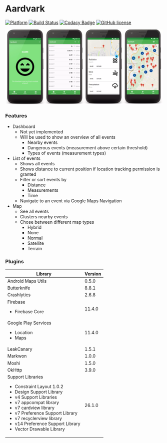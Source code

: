 # Aardvark
[![Platform](https://img.shields.io/badge/platform-Android-green.svg)](https://www.android.com/)
[![Build Status](https://travis-ci.com/Thames1990/aardvark.svg?token=zAVBhxjK5snT31HyuiYp&branch=master)](https://travis-ci.com/Thames1990/aardvark)
[![Codacy Badge](https://api.codacy.com/project/badge/Grade/b0872d3516ee42338f0d903004e359c5)](https://www.codacy.com?utm_source=github.com&amp;utm_medium=referral&amp;utm_content=Thames1990/aardvark&amp;utm_campaign=Badge_Grade)
[![GitHub license](https://img.shields.io/github/license/mashape/apistatus.svg)](LICENSE)

![Screenshots](art/screenshots.webp)

### Features
- Dashboard
  - Not yet implemented
  - Will be used to show an overview of all events
    - Nearby events
    - Dangerous events (measurement above certain threshold)
    - Types of events (measurement types)
- List of events
  - Shows all events
  - Shows distance to current position if location tracking permission is granted
  - Filter or sort events by
    - Distance
    - Measurements
    - Time
  - Navigate to an event via Google Maps Navigation
- Map
  - See all events
  - Clusters nearby events
  - Chose between different map types
    - Hybrid
    - None
    - Normal
    - Satellite
    - Terrain

### Plugins

| Library              | Version |
|----------------------|---------|
| Android Maps Utils   | 0.5.0   |
| Butterknife          | 8.8.1   |
| Crashlytics          | 2.6.8   |
| Firebase<ul><li>Firebase Core</li></ul>             | 11.4.0  |
| Google Play Services<ul><li>Location</li><li>Maps</li></ul> | 11.4.0  |
| LeakCanary           | 1.5.1   |
| Markwon              | 1.0.0   |
| Moshi                | 1.5.0   |
| OkHttp               | 3.9.0   |
| Support Libraries<ul><li>Constraint Layout 1.0.2</li><li>Design Support Library</li><li>v4 Support Libraries</li><li>v7 appcompat library</li><li>v7 cardview library</li><li>v7 Preference Support Library</li><li>v7 recyclerview library</li><li>v14 Preference Support Library</li><li>Vector Drawable Library</li></ul>    | 26.1.0  |